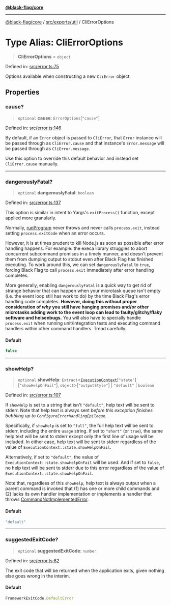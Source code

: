 [**@black-flag/core**](../../../../README.md)

***

[@black-flag/core](../../../../README.md) / [src/exports/util](../README.md) / CliErrorOptions

# Type Alias: CliErrorOptions

> **CliErrorOptions** = `object`

Defined in: [src/error.ts:75](https://github.com/Xunnamius/black-flag/blob/80aa4a39c172096a78cb27464b3ff055c511121d/src/error.ts#L75)

Options available when constructing a new `CliError` object.

## Properties

### cause?

> `optional` **cause**: `ErrorOptions`\[`"cause"`\]

Defined in: [src/error.ts:146](https://github.com/Xunnamius/black-flag/blob/80aa4a39c172096a78cb27464b3ff055c511121d/src/error.ts#L146)

By default, if an `Error` object is passed to `CliError`, that
`Error` instance will be passed through as `CliError.cause` and that
instance's `Error.message` will be passed through as `CliError.message`.

Use this option to override this default behavior and instead set
`CliError.cause` manually.

***

### dangerouslyFatal?

> `optional` **dangerouslyFatal**: `boolean`

Defined in: [src/error.ts:137](https://github.com/Xunnamius/black-flag/blob/80aa4a39c172096a78cb27464b3ff055c511121d/src/error.ts#L137)

This option is similar in intent to Yargs's `exitProcess()` function,
except applied more granularly.

Normally, [runProgram](../../functions/runProgram.md) never throws and never calls `process.exit`,
instead setting `process.exitCode` when an error occurs.

However, it is at times prudent to kill Node.js as soon as possible after
error handling happens. For example: the execa library struggles to abort
concurrent subcommand promises in a timely manner, and doesn't prevent them
from dumping output to stdout even after Black Flag has finished executing.
To work around this, we can set `dangerouslyFatal` to `true`, forcing Black
Flag to call `process.exit` immediately after error handling completes.

More generally, enabling `dangerouslyFatal` is a quick way to get rid of
strange behavior that can happen when your microtask queue isn't empty
(i.e. the event loop still has work to do) by the time Black Flag's error
handling code completes. **However, doing this without proper consideration
of _why_ you still have hanging promises and/or other microtasks adding
work to the event loop can lead to faulty/glitchy/flaky software and
heisenbugs.** You will also have to specially handle `process.exit` when
running unit/integration tests and executing command handlers within other
command handlers. Tread carefully.

#### Default

```ts
false
```

***

### showHelp?

> `optional` **showHelp**: `Extract`\<[`ExecutionContext`](ExecutionContext.md)\[`"state"`\]\[`"showHelpOnFail"`\], `object`\>\[`"outputStyle"`\] \| `"default"` \| `boolean`

Defined in: [src/error.ts:107](https://github.com/Xunnamius/black-flag/blob/80aa4a39c172096a78cb27464b3ff055c511121d/src/error.ts#L107)

If `showHelp` is set to a string that isn't `"default"`, help text will be
sent to stderr. Note that help text is always sent _before this exception
finishes bubbling up to `ConfigureErrorHandlingEpilogue`_.

Specifically, if `showHelp` is set to `"full"`, the full help text will be
sent to stderr, including the entire `usage` string. If set to `"short"`
(or `true`), the same help text will be sent to stderr except only the
first line of usage will be included. In either case, help text will be
sent to stderr regardless of the value of
`ExecutionContext::state.showHelpOnFail`.

Alternatively, if set to `"default"`, the value of
`ExecutionContext::state.showHelpOnFail` will be used. And if set to
`false`, no help text will be sent to stderr due to this error regardless
of the value of `ExecutionContext::state.showHelpOnFail`.

Note that, regardless of this `showHelp`, help text is always output when a
parent command is invoked that (1) has one or more child commands and (2)
lacks its own handler implementation or implements a handler that throws
[CommandNotImplementedError](../classes/CommandNotImplementedError.md).

#### Default

```ts
"default"
```

***

### suggestedExitCode?

> `optional` **suggestedExitCode**: `number`

Defined in: [src/error.ts:82](https://github.com/Xunnamius/black-flag/blob/80aa4a39c172096a78cb27464b3ff055c511121d/src/error.ts#L82)

The exit code that will be returned when the application exits, given
nothing else goes wrong in the interim.

#### Default

```ts
FrameworkExitCode.DefaultError
```
